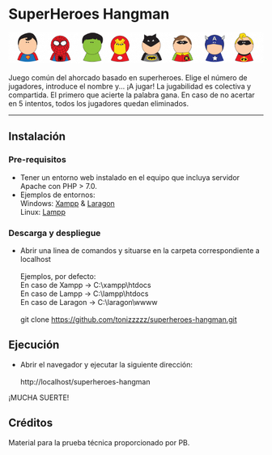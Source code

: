 # SuperHeroes Hangman

<div align="center">
        <img
            alt="SuperHeroes Hangman"
            src="https://github.com/tonizzzzz/superheroes-hangman/blob/main/src/img/header.png?raw=true"
            />
</div>
<br />
Juego común del ahorcado basado en superheroes. 
Elige el número de jugadores, introduce el nombre y... ¡A jugar!
La jugabilidad es colectiva y compartida.
El primero que acierte la palabra gana.
En caso de no acertar en 5 intentos, todos los jugadores quedan eliminados.

---

## Instalación

### Pre-requisitos

- Tener un entorno web instalado en el equipo que incluya servidor Apache con PHP > 7.0.<br>
- Ejemplos de entornos:<br>
Windows: [Xampp](https://www.apachefriends.org/es/index.html) & [Laragon](https://laragon.org)<br>
Linux: [Lampp](https://www.apachefriends.org/es/download.html)<br>


### Descarga y despliegue

- Abrir una linea de comandos y situarse en la carpeta correspondiente a localhost<br><br>
Ejemplos, por defecto:<br>
En caso de Xampp -> C:\xampp\htdocs<br>
En caso de Lampp -> C:\lampp\htdocs<br>
En caso de Laragon -> C:\laragon\wwww<br><br>
    git clone https://github.com/tonizzzzz/superheroes-hangman.git

## Ejecución

- Abrir el navegador y ejecutar la siguiente dirección:<br><br>
    http://localhost/superheroes-hangman

¡MUCHA SUERTE!

## Créditos

Material para la prueba técnica proporcionado por PB.
